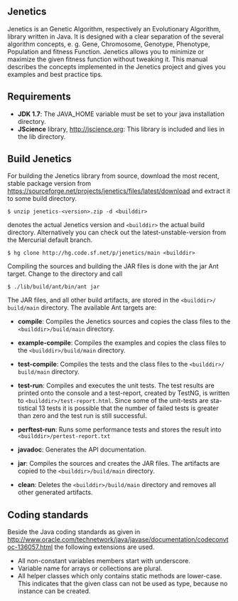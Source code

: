 Jenetics
-------

Jenetics is an Genetic Algorithm, respectively an Evolutionary Algorithm, library written in Java. It is designed with a clear separation of the several  algorithm concepts, e. g. Gene, Chromosome, Genotype, Phenotype, Population and  fitness Function. Jenetics allows you to minimize or maximize the given fitness  function without tweaking it. This manual describes the concepts implemented in  the Jenetics project and gives you examples and best practice tips.


Requirements
-----------

- **JDK 1.7**: The JAVA_HOME variable must be set to your java installation directory.
- **JScience** library, <http://jscience.org>: This library is included and lies in the lib directory.

Build Jenetics
-------------

For building the Jenetics library from source, download the most recent, stable package version from <https://sourceforge.net/projects/jenetics/files/latest/download> and extract it to some build directory.

    $ unzip jenetics-<version>.zip -d <builddir>

<version> denotes the actual Jenetics version and ```<builddir>``` the actual build directory. Alternatively you can check out the latest-unstable-version from the Mercurial default branch.

    $ hg clone http://hg.code.sf.net/p/jenetics/main <builddir>

Compiling the sources and building the JAR files is done with the jar Ant target. Change to the <builddir> directory and call

    $ ./lib/build/ant/bin/ant jar
    
The JAR files, and all other build artifacts, are stored in the ```<builddir>/ build/main``` directory. The available Ant targets are:

- **compile**: Compiles the Jenetics sources and copies the class files to the ```<builddir>/build/main``` directory.
  
- **example-compile**: Compiles the examples and copies the class files to the ```<builddir>/build/main``` directory.
  
- **test-compile**: Compiles the tests and the class files to the ```<builddir>/ build/main``` directory.
  
- **test-run**: Compiles and executes the unit tests. The test results are printed onto the console and a test-report, created by TestNG, is written to ```<builddir>/test-report.html```. Since some of the unit-tests are sta- tistical 13 tests it is possible that the number of failed tests is greater than zero and the test run is still successful.
  
- **perftest-run**: Runs some performance tests and stores the result into ```<builddir>/pertest-report.txt```
  
- **javadoc**: Generates the API documentation.

- **jar**: Compiles the sources and creates the JAR files. The artifacts are copied to the ```<builddir>/build/main``` directory.
  
- **clean**: Deletes the ```<builddir>/build/main``` directory and removes all other generated artifacts.
  
  
Coding standards
--------------

Beside the Java coding standards as given in <http://www.oracle.com/technetwork/java/javase/documentation/codeconvtoc-136057.html> the following extensions are used.

- All non-constant variables members start with underscore.
- Variable name for arrays or collections are plural.
- All helper classes which only contains static methods are lower-case. This  indicates that the given class can not be used as type, because no instance can be created.
  


